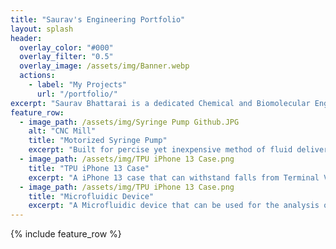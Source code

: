 ```yaml
---
title: "Saurav's Engineering Portfolio"
layout: splash
header:
  overlay_color: "#000"
  overlay_filter: "0.5"
  overlay_image: /assets/img/Banner.webp
  actions:
    - label: "My Projects"
      url: "/portfolio/"
excerpt: "Saurav Bhattarai is a dedicated Chemical and Biomolecular Engineering student with a passion for exploring the intersection of engineering and medicine. His interests revolve around 3D printing, biomedical engineering research, development of medical devices, and helping others."
feature_row:
  - image_path: /assets/img/Syringe Pump Github.JPG
    alt: "CNC Mill"
    title: "Motorized Syringe Pump"
    excerpt: "Built for percise yet inexpensive method of fluid delivery for a medical setting."
  - image_path: /assets/img/TPU iPhone 13 Case.png
    title: "TPU iPhone 13 Case"
    excerpt: "A iPhone 13 case that can withstand falls from Terminal Velocity."
  - image_path: /assets/img/TPU iPhone 13 Case.png
    title: "Microfluidic Device"
    excerpt: "A Microfluidic device that can be used for the analysis of biological compents."
---
```


{% include feature_row %}

